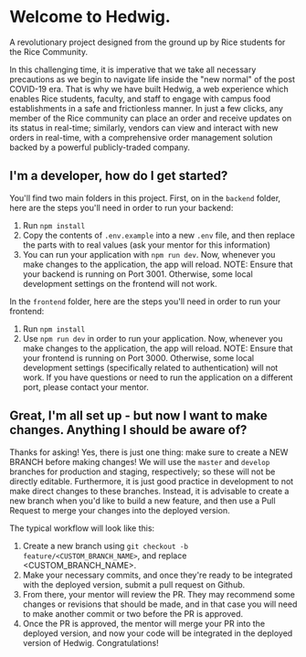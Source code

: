# Welcome to Hedwig.

A revolutionary project designed from the ground up by Rice students for the Rice Community.

In this challenging time, it is imperative that we take all necessary precautions as we begin to navigate life inside the "new normal" of the post COVID-19 era. That is why we have built Hedwig, a web experience which enables Rice students, faculty, and staff to engage with campus food establishments in a safe and frictionless manner. In just a few clicks, any member of the Rice community can place an order and receive updates on its status in real-time; similarly, vendors can view and interact with new orders in real-time, with a comprehensive order management solution backed by a powerful publicly-traded company.

## I'm a developer, how do I get started?

You'll find two main folders in this project.
First, on in the `backend` folder, here are the steps you'll need in order to run your backend:

1. Run `npm install`
2. Copy the contents of `.env.example` into a new `.env` file, and then replace the parts with <PLACEHOLDER> to real values (ask your mentor for this information)
3. You can run your application with `npm run dev`. Now, whenever you make changes to the application, the app will reload.
   NOTE: Ensure that your backend is running on Port 3001. Otherwise, some local development settings on the frontend will not work.

In the `frontend` folder, here are the steps you'll need in order to run your frontend:

1. Run `npm install`
2. Use `npm run dev` in order to run your application. Now, whenever you make changes to the application, the app will reload.
   NOTE: Ensure that your frontend is running on Port 3000. Otherwise, some local development settings (specifically related to authentication) will not work. If you have questions or need to run the application on a different port, please contact your mentor.

## Great, I'm all set up - but now I want to make changes. Anything I should be aware of?

Thanks for asking! Yes, there is just one thing: make sure to create a NEW BRANCH before making changes! We will use the `master` and `develop` branches for production and staging, respectively; so these will not be directly editable. Furthermore, it is just good practice in development to not make direct changes to these branches. Instead, it is advisable to create a new branch when you'd like to build a new feature, and then use a Pull Request to merge your changes into the deployed version.

The typical workflow will look like this:

1. Create a new branch using `git checkout -b feature/<CUSTOM_BRANCH_NAME>`, and replace <CUSTOM_BRANCH_NAME>.
2. Make your necessary commits, and once they're ready to be integrated with the deployed version, submit a pull request on Github.
3. From there, your mentor will review the PR. They may recommend some changes or revisions that should be made, and in that case you will need to make another commit or two before the PR is approved.
4. Once the PR is approved, the mentor will merge your PR into the deployed version, and now your code will be integrated in the deployed version of Hedwig. Congratulations!
